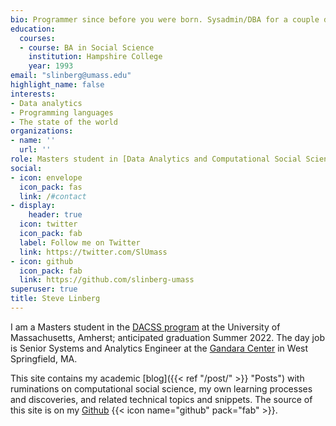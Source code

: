 ```yaml
---
bio: Programmer since before you were born. Sysadmin/DBA for a couple decades. Painter in a parallel universe. Now a student again.
education:
  courses:
  - course: BA in Social Science
    institution: Hampshire College
    year: 1993
email: "slinberg@umass.edu"
highlight_name: false
interests:
- Data analytics
- Programming languages
- The state of the world
organizations:
- name: ''
  url: ''
role: Masters student in [Data Analytics and Computational Social Science](https://www.umass.edu/sbs/data-analytics-and-computational-social-science-program) at the [University of Massachusetts Amherst](https://www.umass.edu)
social:
- icon: envelope
  icon_pack: fas
  link: /#contact
- display:
    header: true
  icon: twitter
  icon_pack: fab
  label: Follow me on Twitter
  link: https://twitter.com/SlUmass
- icon: github
  icon_pack: fab
  link: https://github.com/slinberg-umass
superuser: true
title: Steve Linberg
---
```


I am a Masters student in the [DACSS program](https://www.umass.edu/sbs/data-analytics-and-computational-social-science-program) at the University of Massachusetts, Amherst; anticipated graduation Summer 2022. The day job is Senior Systems and Analytics Engineer at the [Gandara Center](https://www.gandaracenter.org) in West Springfield, MA.

This site contains my academic [blog]({{< ref "/post/" >}} "Posts") with ruminations on computational social science, my own learning processes and discoveries, and related technical topics and snippets. The source of this site is on my [Github](https://github.com/slinberg-umass) {{< icon name="github" pack="fab" >}}.
